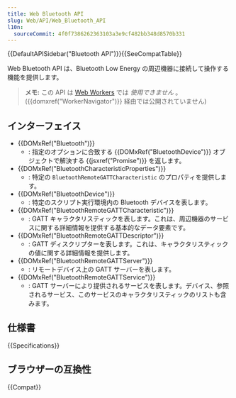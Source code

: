 ```yaml
---
title: Web Bluetooth API
slug: Web/API/Web_Bluetooth_API
l10n:
  sourceCommit: 4f0f7386262363103a3e9cf482bb348d8570b331
---
```


{{DefaultAPISidebar("Bluetooth API")}}{{SeeCompatTable}}

Web Bluetooth API は、Bluetooth Low Energy の周辺機器に接続して操作する機能を提供します。

> **メモ:** この API は [Web Workers](/ja/docs/Web/API/Web_Workers_API) では _使用できません_ 。({{domxref("WorkerNavigator")}} 経由では公開されていません)

## インターフェイス

- {{DOMxRef("Bluetooth")}}
  - : 指定のオプションに合致する {{DOMxRef("BluetoothDevice")}} オブジェクトで解決する {{jsxref("Promise")}} を返します。
- {{DOMxRef("BluetoothCharacteristicProperties")}}
  - : 特定の `BluetoothRemoteGATTCharacteristic` のプロパティを提供します。
- {{DOMxRef("BluetoothDevice")}}
  - : 特定のスクリプト実行環境内の Bluetooth デバイスを表します。
- {{DOMxRef("BluetoothRemoteGATTCharacteristic")}}
  - : GATT キャラクタリスティックを表します。これは、周辺機器のサービスに関する詳細情報を提供する基本的なデータ要素です。
- {{DOMxRef("BluetoothRemoteGATTDescriptor")}}
  - : GATT ディスクリプターを表します。これは、キャラクタリスティックの値に関する詳細情報を提供します。
- {{DOMxRef("BluetoothRemoteGATTServer")}}
  - : リモートデバイス上の GATT サーバーを表します。
- {{DOMxRef("BluetoothRemoteGATTService")}}
  - : GATT サーバーにより提供されるサービスを表します。デバイス、参照されるサービス、このサービスのキャラクタリスティックのリストも含みます。

## 仕様書

{{Specifications}}

## ブラウザーの互換性

{{Compat}}
